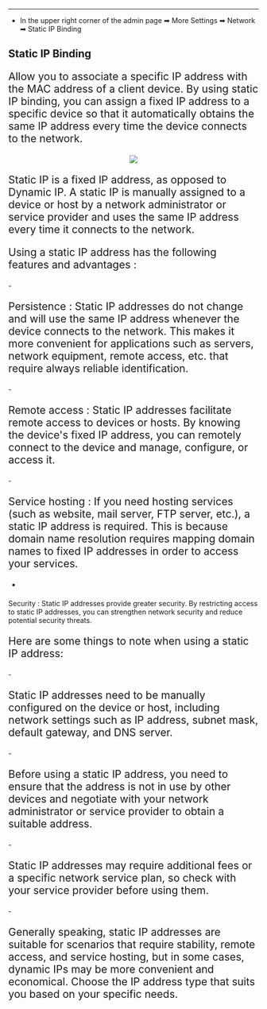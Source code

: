 <style>
    .text {
        font-size: 21px; 
    }
</style>
---
- In the upper right corner of the admin page ➡ More Settings ➡ Network ➡ Static IP Binding


## __Static IP Binding__
<p class="text">
Allow you to associate a specific IP address with the MAC address of a client device. By using static IP binding, you can assign a fixed IP address to a specific device so that it automatically obtains the same IP address every time the device connects to the network.
</p>
<div style="text-align: center;">
    <img class="boxshadow" src="/images/static_ip01.png">
</div>
<p class="text">
Static IP is a fixed IP address, as opposed to Dynamic IP. A static IP is manually assigned to a device or host by a network administrator or service provider and uses the same IP address every time it connects to the network.
</p>
<p class="text">
Using a static IP address has the following features and advantages :
</p>
- <p class="text">
Persistence : Static IP addresses do not change and will use the same IP address whenever the device connects to the network. This makes it more convenient for applications such as servers, network equipment, remote access, etc. that require always reliable identification.
</p>
- <p class="text">
Remote access : Static IP addresses facilitate remote access to devices or hosts. By knowing the device's fixed IP address, you can remotely connect to the device and manage, configure, or access it.
</p>
- <p class="text">
Service hosting : If you need hosting services (such as website, mail server, FTP server, etc.), a static IP address is required. This is because domain name resolution requires mapping domain names to fixed IP addresses in order to access your services.
</p>

- <p class="text">
Security : Static IP addresses provide greater security. By restricting access to static IP addresses, you can strengthen network security and reduce potential security threats.
</p>
<p class="text">
Here are some things to note when using a static IP address:
</p>
- <p class="text">
Static IP addresses need to be manually configured on the device or host, including network settings such as IP address, subnet mask, default gateway, and DNS server.
</p>
- <p class="text">
Before using a static IP address, you need to ensure that the address is not in use by other devices and negotiate with your network administrator or service provider to obtain a suitable address.
</p>
- <p class="text">
Static IP addresses may require additional fees or a specific network service plan, so check with your service provider before using them.
</p>
- <p class="text">
Generally speaking, static IP addresses are suitable for scenarios that require stability, remote access, and service hosting, but in some cases, dynamic IPs may be more convenient and economical. Choose the IP address type that suits you based on your specific needs.
​</p>

